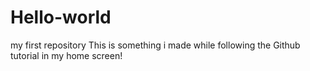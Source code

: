 # Hello-world
my first repository
This is something i made while following the Github tutorial in my home screen!
